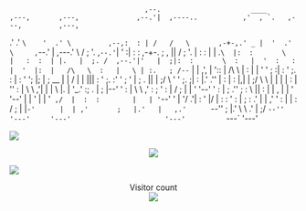 <p>
                                                                                            
                                     ,--.                      ____                         
    ,---,       ,---,              ,--.'|  ,----..           ,'  , `.   ,---,         ,---, 
  .'  .' `\    '  .' \         ,--,:  : | /   /   \       ,-+-,.' _ |  '  .' \     ,`--.' | 
,---.'     \  /  ;    '.    ,`--.'`|  ' :|   :     :   ,-+-. ;   , || /  ;    '.   |   :  : 
|   |  .`\  |:  :       \   |   :  :  | |.   |  ;. /  ,--.'|'   |  ;|:  :       \  :   |  ' 
:   : |  '  |:  |   /\   \  :   |   \ | :.   ; /--`  |   |  ,', |  '::  |   /\   \ |   :  | 
|   ' '  ;  :|  :  ' ;.   : |   : '  '; |;   | ;  __ |   | /  | |  |||  :  ' ;.   :'   '  ; 
'   | ;  .  ||  |  ;/  \   \'   ' ;.    ;|   : |.' .''   | :  | :  |,|  |  ;/  \   \   |  | 
|   | :  |  ''  :  | \  \ ,'|   | | \   |.   | '_.' :;   . |  ; |--' '  :  | \  \ ,'   :  ; 
'   : | /  ; |  |  '  '--'  '   : |  ; .''   ; : \  ||   : |  | ,    |  |  '  '--' |   |  ' 
|   | '` ,/  |  :  :        |   | '`--'  '   | '/  .'|   : '  |/     |  :  :       '   :  | 
;   :  .'    |  | ,'        '   : |      |   :    /  ;   | |`-'      |  | ,'       ;   |.'  
|   ,.'      `--''          ;   |.'       \   \ .'   |   ;/          `--''         '---'    
'---'                       '---'          `---`     '---'                                  
                                                                                            

</p>

![](https://media0.giphy.com/media/OHPZqOWeeQUlN4yeIw/giphy.gif)

<p align="center">
    <a href=#><img src="giphy.gif"></a>
</p>

<a href=#><img src="contributions.svg"></a>

<p align="center"> 
  Visitor count<br>
  <img src="https://profile-counter.glitch.me/dang-mai/count.svg" />
</p>
